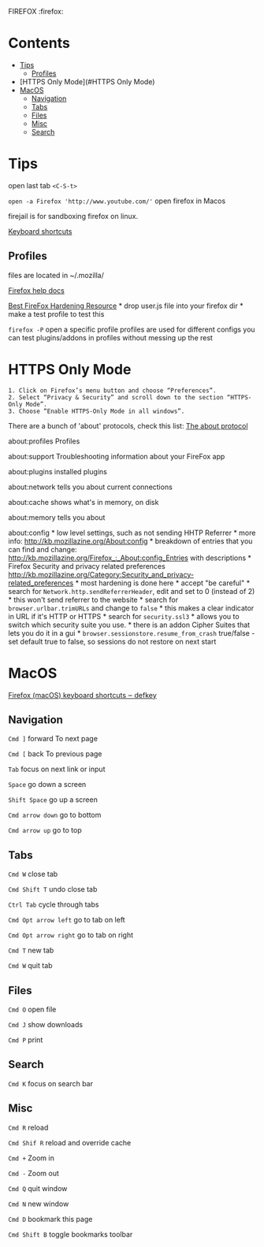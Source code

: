 FIREFOX
:firefox:

# Contents

- [Tips](#Tips)
    - [Profiles](#Tips#Profiles)
- [HTTPS Only Mode](#HTTPS Only Mode)
- [MacOS](#MacOS)
    - [Navigation](#MacOS#Navigation)
    - [Tabs](#MacOS#Tabs)
    - [Files](#MacOS#Files)
    - [Misc](#MacOS#Misc)
    - [Search](#MacOS#Search)

# Tips

open last tab
`<C-S-t>`

`open -a Firefox 'http://www.youtube.com/'` open firefox in Macos

firejail is for sandboxing firefox on linux.

[Keyboard shortcuts](https://support.mozilla.org/en-US/kb/keyboard-shortcuts-perform-firefox-tasks-quickly)

## Profiles

files are located in ~/.mozilla/

[Firefox help docs](https://support.mozilla.org/en-US/kb/profiles-where-firefox-stores-user-data)

[Best FireFox Hardening Resource](https://github.com/pyllyukko/user.js)
    * drop user.js file into your firefox dir
    * make a test profile to test this

`firefox -P` open a specific profile
    profiles are used for different configs
    you can test plugins/addons in profiles without messing up the rest

# HTTPS Only Mode

    1. Click on Firefox’s menu button and choose “Preferences”.
    2. Select “Privacy & Security” and scroll down to the section “HTTPS-Only Mode”.
    3. Choose “Enable HTTPS-Only Mode in all windows”.


There are a bunch of 'about' protocols, check this list: [The about protocol](https://developer.mozilla.org/en-US/Firefox/The_about_protocol)

about:profiles
    Profiles

about:support
    Troubleshooting information about your FireFox app

about:plugins
    installed plugins

about:network
    tells you about current connections

about:cache
    shows what's in memory, on disk

about:memory
    tells you about

about:config
    * low level settings, such as not sending HHTP Referrer
    * more info: http://kb.mozillazine.org/About:config
    * breakdown of entries that you can find and change: http://kb.mozillazine.org/Firefox_:_About:config_Entries with descriptions
    * Firefox Security and privacy related preferences http://kb.mozillazine.org/Category:Security_and_privacy-related_preferences
    * most hardening is done here
    * accept "be careful"
    * search for `Network.http.sendReferrerHeader`, edit and set to 0 (instead of 2)
        * this won't send referrer to the website
    * search for `browser.urlbar.trimURLs` and change to `false`
        * this makes a clear indicator in URL if it's HTTP or HTTPS
    * search for `security.ssl3`
        * allows you to switch which security suite you use.
        * there is an addon Cipher Suites that lets you do it in a gui
    * `browser.sessionstore.resume_from_crash` true/false - set default true to false, so sessions do not restore on next start

# MacOS

[Firefox (macOS) keyboard shortcuts ‒ defkey](https://defkey.com/firefox-mac-shortcuts)

## Navigation

`Cmd ]` forward To next page

`Cmd [` back To previous page

`Tab` focus on next link or input

`Space` go down a screen

`Shift Space` go up a screen

`Cmd arrow down` go to bottom

`Cmd arrow up` go to top

## Tabs

`Cmd W` close tab

`Cmd Shift T` undo close tab

`Ctrl Tab` cycle through tabs

`Cmd Opt arrow left` go to tab on left

`Cmd Opt arrow right` go to tab on right

`Cmd T` new tab

`Cmd W` quit tab


## Files

`Cmd O` open file

`Cmd J` show downloads

`Cmd P` print

## Search

`Cmd K` focus on search bar

## Misc

`Cmd R` reload

`Cmd Shif R` reload and override cache

`Cmd +` Zoom in

`Cmd -` Zoom out

`Cmd Q` quit window

`Cmd N` new window

`Cmd D` bookmark this page

`Cmd Shift B` toggle bookmarks toolbar
